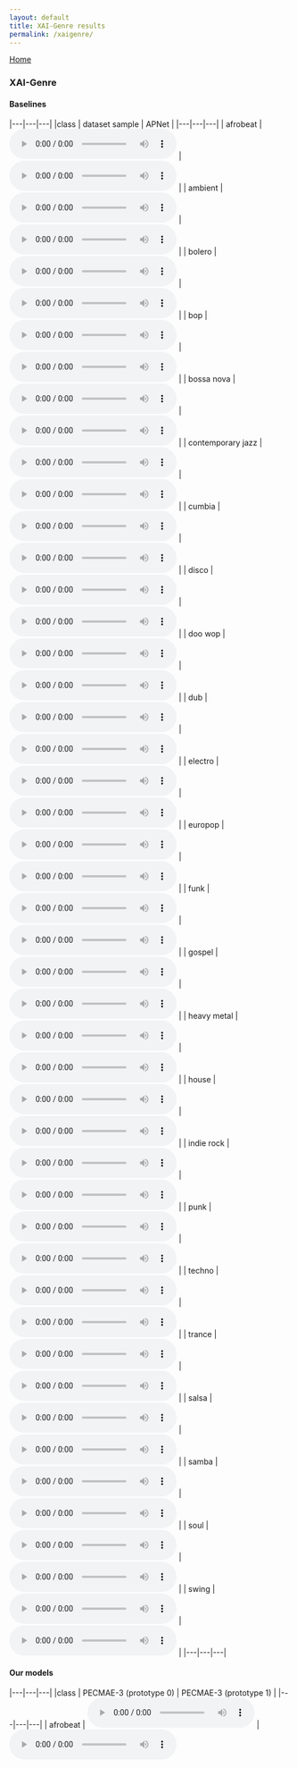 ```yaml
---
layout: default
title: XAI-Genre results
permalink: /xaigenre/
---
```



[Home](/pecmae/)

### XAI-Genre

#### Baselines

|---|---|---|
|class | dataset sample | APNet |
|---|---|---|
| afrobeat | <audio src="https://github.com/palonso/pecmae-samples/blob/main/xai_genre/samples/afrobeat.mp3?raw=true" controls preload></audio> | <audio src="https://github.com/palonso/pecmae-samples/blob/main/xai_genre/apnet/00_afrobeat.wav?raw=true" controls preload></audio> |
| ambient | <audio src="https://github.com/palonso/pecmae-samples/blob/main/xai_genre/samples/ambient.mp3?raw=true" controls preload></audio> | <audio src="https://github.com/palonso/pecmae-samples/blob/main/xai_genre/apnet/01_ambient.wav?raw=true" controls preload></audio> |
| bolero | <audio src="https://github.com/palonso/pecmae-samples/blob/main/xai_genre/samples/bolero.mp3?raw=true" controls preload></audio> | <audio src="https://github.com/palonso/pecmae-samples/blob/main/xai_genre/apnet/04_bolero.wav?raw=true" controls preload></audio> |
| bop | <audio src="https://github.com/palonso/pecmae-samples/blob/main/xai_genre/samples/bop.mp3?raw=true" controls preload></audio> | <audio src="https://github.com/palonso/pecmae-samples/blob/main/xai_genre/apnet/05_bop.wav?raw=true" controls preload></audio> |
| bossa nova | <audio src="https://github.com/palonso/pecmae-samples/blob/main/xai_genre/samples/bossa_nova.mp3?raw=true" controls preload></audio> | <audio src="https://github.com/palonso/pecmae-samples/blob/main/xai_genre/apnet/08_bossa nova.wav?raw=true" controls preload></audio> |
| contemporary jazz | <audio src="https://github.com/palonso/pecmae-samples/blob/main/xai_genre/samples/contemporary_jazz.mp3?raw=true" controls preload></audio> | <audio src="https://github.com/palonso/pecmae-samples/blob/main/xai_genre/apnet/00_contemporary jazz.wav?raw=true" controls preload></audio> |
| cumbia | <audio src="https://github.com/palonso/pecmae-samples/blob/main/xai_genre/samples/cumbia.mp3?raw=true" controls preload></audio> | <audio src="https://github.com/palonso/pecmae-samples/blob/main/xai_genre/apnet/12_cumbia.wav?raw=true" controls preload></audio> |
| disco | <audio src="https://github.com/palonso/pecmae-samples/blob/main/xai_genre/samples/disco.mp3?raw=true" controls preload></audio> | <audio src="https://github.com/palonso/pecmae-samples/blob/main/xai_genre/apnet/17_disco.wav?raw=true" controls preload></audio> |
| doo wop | <audio src="https://github.com/palonso/pecmae-samples/blob/main/xai_genre/samples/doo_wop.mp3?raw=true" controls preload></audio> | <audio src="https://github.com/palonso/pecmae-samples/blob/main/xai_genre/apnet/19_doo wop.wav?raw=true" controls preload></audio> |
| dub | <audio src="https://github.com/palonso/pecmae-samples/blob/main/xai_genre/samples/dub.mp3?raw=true" controls preload></audio> | <audio src="https://github.com/palonso/pecmae-samples/blob/main/xai_genre/apnet/27_dub.wav?raw=true" controls preload></audio> |
| electro | <audio src="https://github.com/palonso/pecmae-samples/blob/main/xai_genre/samples/electro.mp3?raw=true" controls preload></audio> | <audio src="https://github.com/palonso/pecmae-samples/blob/main/xai_genre/apnet/33_electro.wav?raw=true" controls preload></audio> |
| europop | <audio src="https://github.com/palonso/pecmae-samples/blob/main/xai_genre/samples/europop.mp3?raw=true" controls preload></audio> | <audio src="https://github.com/palonso/pecmae-samples/blob/main/xai_genre/apnet/34_europop.wav?raw=true" controls preload></audio> |
| funk | <audio src="https://github.com/palonso/pecmae-samples/blob/main/xai_genre/samples/funk.mp3?raw=true" controls preload></audio> | <audio src="https://github.com/palonso/pecmae-samples/blob/main/xai_genre/apnet/35_funk.wav?raw=true" controls preload></audio> |
| gospel | <audio src="https://github.com/palonso/pecmae-samples/blob/main/xai_genre/samples/gospel.mp3?raw=true" controls preload></audio> | <audio src="https://github.com/palonso/pecmae-samples/blob/main/xai_genre/apnet/40_gospel.wav?raw=true" controls preload></audio> |
| heavy metal | <audio src="https://github.com/palonso/pecmae-samples/blob/main/xai_genre/samples/heavy_metal.mp3?raw=true" controls preload></audio> | <audio src="https://github.com/palonso/pecmae-samples/blob/main/xai_genre/apnet/41_heavy metal.wav?raw=true" controls preload></audio> |
| house | <audio src="https://github.com/palonso/pecmae-samples/blob/main/xai_genre/samples/house.mp3?raw=true" controls preload></audio> | <audio src="https://github.com/palonso/pecmae-samples/blob/main/xai_genre/apnet/66_house.wav?raw=true" controls preload></audio> |
| indie rock | <audio src="https://github.com/palonso/pecmae-samples/blob/main/xai_genre/samples/indie_rock.mp3?raw=true" controls preload></audio> | <audio src="https://github.com/palonso/pecmae-samples/blob/main/xai_genre/apnet/72_indie rock.wav?raw=true" controls preload></audio> |
| punk | <audio src="https://github.com/palonso/pecmae-samples/blob/main/xai_genre/samples/punk.mp3?raw=true" controls preload></audio> | <audio src="https://github.com/palonso/pecmae-samples/blob/main/xai_genre/apnet/73_punk.wav?raw=true" controls preload></audio> |
| techno | <audio src="https://github.com/palonso/pecmae-samples/blob/main/xai_genre/samples/techno.mp3?raw=true" controls preload></audio> | <audio src="https://github.com/palonso/pecmae-samples/blob/main/xai_genre/apnet/85_techno.wav?raw=true" controls preload></audio> |
| trance | <audio src="https://github.com/palonso/pecmae-samples/blob/main/xai_genre/samples/trance.mp3?raw=true" controls preload></audio> | <audio src="https://github.com/palonso/pecmae-samples/blob/main/xai_genre/apnet/87_trance.wav?raw=true" controls preload></audio> |
| salsa | <audio src="https://github.com/palonso/pecmae-samples/blob/main/xai_genre/samples/salsa.mp3?raw=true" controls preload></audio> | <audio src="https://github.com/palonso/pecmae-samples/blob/main/xai_genre/apnet/110_salsa.wav?raw=true" controls preload></audio> |
| samba | <audio src="https://github.com/palonso/pecmae-samples/blob/main/xai_genre/samples/samba.mp3?raw=true" controls preload></audio> | <audio src="https://github.com/palonso/pecmae-samples/blob/main/xai_genre/apnet/113_samba.wav?raw=true" controls preload></audio> |
| soul | <audio src="https://github.com/palonso/pecmae-samples/blob/main/xai_genre/samples/soul.mp3?raw=true" controls preload></audio> | <audio src="https://github.com/palonso/pecmae-samples/blob/main/xai_genre/apnet/00_soul.wav?raw=true" controls preload></audio> |
| swing | <audio src="https://github.com/palonso/pecmae-samples/blob/main/xai_genre/samples/swing.mp3?raw=true" controls preload></audio> | <audio src="https://github.com/palonso/pecmae-samples/blob/main/xai_genre/apnet/116_swing.wav?raw=true" controls preload></audio> |
|---|---|---|

#### Our models

|---|---|---|
|class | PECMAE-3 (prototype 0) | PECMAE-3 (prototype 1) |
|---|---|---|
| afrobeat | <audio src="https://github.com/palonso/pecmae-samples/blob/main/xai_genre/pecmae-3/v492_afrobeat_n0_gs1.wav?raw=true" controls preload></audio> | <audio src="https://github.com/palonso/pecmae-samples/blob/main/xai_genre/pecmae-3/v492_afrobeat_n1_gs1.wav?raw=true" controls preload> |
| ambient | <audio src="https://github.com/palonso/pecmae-samples/blob/main/xai_genre/pecmae-3/v492_ambient_n0_gs1.wav?raw=true" controls preload></audio> | <audio src="https://github.com/palonso/pecmae-samples/blob/main/xai_genre/pecmae-3/v492_ambient_n1_gs1.wav?raw=true" controls preload> |
| bolero | <audio src="https://github.com/palonso/pecmae-samples/blob/main/xai_genre/pecmae-3/v492_bolero_n0_gs1.wav?raw=true" controls preload></audio> | <audio src="https://github.com/palonso/pecmae-samples/blob/main/xai_genre/pecmae-3/v492_bolero_n1_gs1.wav?raw=true" controls preload> |
| bop | <audio src="https://github.com/palonso/pecmae-samples/blob/main/xai_genre/pecmae-3/v492_bop_n0_gs1.wav?raw=true" controls preload></audio> | <audio src="https://github.com/palonso/pecmae-samples/blob/main/xai_genre/pecmae-3/v492_bop_n1_gs1.wav?raw=true" controls preload> |
| bossa nova | <audio src="https://github.com/palonso/pecmae-samples/blob/main/xai_genre/pecmae-3/v492_bossa nova_n0_gs1.wav?raw=true" controls preload></audio> | <audio src="https://github.com/palonso/pecmae-samples/blob/main/xai_genre/pecmae-3/v492_bossa nova_n1_gs1.wav?raw=true" controls preload> |
| contemporary jazz | <audio src="https://github.com/palonso/pecmae-samples/blob/main/xai_genre/pecmae-3/v492_contemporary jazz_n0_gs1.wav?raw=true" controls preload></audio> | <audio src="https://github.com/palonso/pecmae-samples/blob/main/xai_genre/pecmae-3/v492_contemporary jazz_n1_gs1.wav?raw=true" controls preload> |
| cumbia | <audio src="https://github.com/palonso/pecmae-samples/blob/main/xai_genre/pecmae-3/v492_cumbia_n0_gs1.wav?raw=true" controls preload></audio> | <audio src="https://github.com/palonso/pecmae-samples/blob/main/xai_genre/pecmae-3/v492_cumbia_n1_gs1.wav?raw=true" controls preload> |
| disco | <audio src="https://github.com/palonso/pecmae-samples/blob/main/xai_genre/pecmae-3/v492_disco_n0_gs1.wav?raw=true" controls preload></audio> | <audio src="https://github.com/palonso/pecmae-samples/blob/main/xai_genre/pecmae-3/v492_disco_n1_gs1.wav?raw=true" controls preload> |
| doo wop | <audio src="https://github.com/palonso/pecmae-samples/blob/main/xai_genre/pecmae-3/v492_doo wop_n0_gs1.wav?raw=true" controls preload></audio> | <audio src="https://github.com/palonso/pecmae-samples/blob/main/xai_genre/pecmae-3/v492_doo wop_n1_gs1.wav?raw=true" controls preload> |
| dub | <audio src="https://github.com/palonso/pecmae-samples/blob/main/xai_genre/pecmae-3/v492_dub_n0_gs1.wav?raw=true" controls preload></audio> | <audio src="https://github.com/palonso/pecmae-samples/blob/main/xai_genre/pecmae-3/v492_dub_n1_gs1.wav?raw=true" controls preload> |
| electro | <audio src="https://github.com/palonso/pecmae-samples/blob/main/xai_genre/pecmae-3/v492_electro_n0_gs1.wav?raw=true" controls preload></audio> | <audio src="https://github.com/palonso/pecmae-samples/blob/main/xai_genre/pecmae-3/v492_electro_n1_gs1.wav?raw=true" controls preload> |
| europop | <audio src="https://github.com/palonso/pecmae-samples/blob/main/xai_genre/pecmae-3/v492_europop_n0_gs1.wav?raw=true" controls preload></audio> | <audio src="https://github.com/palonso/pecmae-samples/blob/main/xai_genre/pecmae-3/v492_europop_n1_gs1.wav?raw=true" controls preload> |
| funk | <audio src="https://github.com/palonso/pecmae-samples/blob/main/xai_genre/pecmae-3/v492_funk_n0_gs1.wav?raw=true" controls preload></audio> | <audio src="https://github.com/palonso/pecmae-samples/blob/main/xai_genre/pecmae-3/v492_funk_n1_gs1.wav?raw=true" controls preload> |
| gospel | <audio src="https://github.com/palonso/pecmae-samples/blob/main/xai_genre/pecmae-3/v492_gospel_n0_gs1.wav?raw=true" controls preload></audio> | <audio src="https://github.com/palonso/pecmae-samples/blob/main/xai_genre/pecmae-3/v492_gospel_n1_gs1.wav?raw=true" controls preload> |
| heavy metal | <audio src="https://github.com/palonso/pecmae-samples/blob/main/xai_genre/pecmae-3/v492_heavy metal_n0_gs1.wav?raw=true" controls preload></audio> | <audio src="https://github.com/palonso/pecmae-samples/blob/main/xai_genre/pecmae-3/v492_heavy metal_n1_gs1.wav?raw=true" controls preload> |
| house | <audio src="https://github.com/palonso/pecmae-samples/blob/main/xai_genre/pecmae-3/v492_house_n0_gs1.wav?raw=true" controls preload></audio> | <audio src="https://github.com/palonso/pecmae-samples/blob/main/xai_genre/pecmae-3/v492_house_n1_gs1.wav?raw=true" controls preload> |
| indie rock | <audio src="https://github.com/palonso/pecmae-samples/blob/main/xai_genre/pecmae-3/v492_indie rock_n0_gs1.wav?raw=true" controls preload></audio> | <audio src="https://github.com/palonso/pecmae-samples/blob/main/xai_genre/pecmae-3/v492_indie rock_n1_gs1.wav?raw=true" controls preload> |
| punk | <audio src="https://github.com/palonso/pecmae-samples/blob/main/xai_genre/pecmae-3/v492_punk_n0_gs1.wav?raw=true" controls preload></audio> | <audio src="https://github.com/palonso/pecmae-samples/blob/main/xai_genre/pecmae-3/v492_punk_n1_gs1.wav?raw=true" controls preload> |
| techno | <audio src="https://github.com/palonso/pecmae-samples/blob/main/xai_genre/pecmae-3/v492_techno_n0_gs1.wav?raw=true" controls preload></audio> | <audio src="https://github.com/palonso/pecmae-samples/blob/main/xai_genre/pecmae-3/v492_techno_n1_gs1.wav?raw=true" controls preload> |
| trance | <audio src="https://github.com/palonso/pecmae-samples/blob/main/xai_genre/pecmae-3/v492_trance_n0_gs1.wav?raw=true" controls preload></audio> | <audio src="https://github.com/palonso/pecmae-samples/blob/main/xai_genre/pecmae-3/v492_trance_n1_gs1.wav?raw=true" controls preload> |
| salsa | <audio src="https://github.com/palonso/pecmae-samples/blob/main/xai_genre/pecmae-3/v492_salsa_n0_gs1.wav?raw=true" controls preload></audio> | <audio src="https://github.com/palonso/pecmae-samples/blob/main/xai_genre/pecmae-3/v492_salsa_n1_gs1.wav?raw=true" controls preload> |
| samba | <audio src="https://github.com/palonso/pecmae-samples/blob/main/xai_genre/pecmae-3/v492_samba_n0_gs1.wav?raw=true" controls preload></audio> | <audio src="https://github.com/palonso/pecmae-samples/blob/main/xai_genre/pecmae-3/v492_samba_n1_gs1.wav?raw=true" controls preload> |
| soul | <audio src="https://github.com/palonso/pecmae-samples/blob/main/xai_genre/pecmae-3/v492_soul_n0_gs1.wav?raw=true" controls preload></audio> | <audio src="https://github.com/palonso/pecmae-samples/blob/main/xai_genre/pecmae-3/v492_soul_n1_gs1.wav?raw=true" controls preload> |
| swing | <audio src="https://github.com/palonso/pecmae-samples/blob/main/xai_genre/pecmae-3/v492_swing_n0_gs1.wav?raw=true" controls preload></audio> | <audio src="https://github.com/palonso/pecmae-samples/blob/main/xai_genre/pecmae-3/v492_swing_n1_gs1.wav?raw=true" controls preload> |
|---|---|---|
